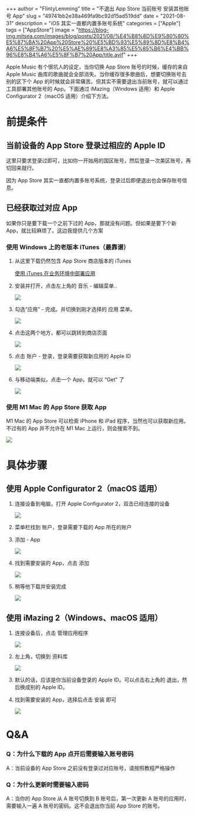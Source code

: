 +++
author = "FlintyLemming"
title = "不退出 App Store 当前账号 安装其他账号 App"
slug = "49741bb2e38a469fa9bc92d15ad519dd"
date = "2021-08-31"
description = "iOS 其实一直都内置多账号系统"
categories = ["Apple"]
tags = ["AppStore"]
image = "https://blog-img.mitsea.com/images/blog/posts/2021/08/%E4%B8%8D%E9%80%80%E5%87%BA%20App%20Store%20%E5%BD%93%E5%89%8D%E8%B4%A6%E5%8F%B7%20%E5%AE%89%E8%A3%85%E5%85%B6%E4%BB%96%E8%B4%A6%E5%8F%B7%20App/title.avif"
+++

Apple Music 有个很坑人的设定，当你切换 App Store 账号的时候，缓存的来自 Apple Music 曲库的歌曲就会全部消失。当你缓存很多歌曲后，想要切换账号去别的区下个 App 的时候就会非常痛苦。但其实不需要退出当前账号，就可以通过工具部署其他账号的 App。下面通过 iMazing（Windows 适用）和 Apple Configurator 2（macOS 适用）介绍下方法。

# 前提条件

## 当前设备的 App Store 登录过相应的 Apple ID

这里只要求登录过即可，比如你一开始用的国区账号，然后登录一次美区账号，再切回来就行。

因为 App Store 其实一直都内置多账号系统，登录过后即便退出也会保存账号信息。

## 已经获取过对应 App

如果你只是要下载一个之前下过的 App，那就没有问题。但如果是要下个新 App，就比较麻烦了。这边我提供几个方案

### 使用 Windows 上的老版本 iTunes（最靠谱）

1. 从这里下载仍然包含 App Store 商店版本的 iTunes
    
    [使用 iTunes 在业务环境中部署应用](https://support.apple.com/zh-cn/HT208079)
    
2. 安装并打开，点击左上角的 音乐 - 编辑菜单..
    
    ![](https://blog-img.mitsea.com/images/blog/posts/2021/08/%E4%B8%8D%E9%80%80%E5%87%BA%20App%20Store%20%E5%BD%93%E5%89%8D%E8%B4%A6%E5%8F%B7%20%E5%AE%89%E8%A3%85%E5%85%B6%E4%BB%96%E8%B4%A6%E5%8F%B7%20App/1.avif)
    
3. 勾选“应用” - 完成。并切换到刚才选择的 应用 菜单。
    
    ![](https://blog-img.mitsea.com/images/blog/posts/2021/08/%E4%B8%8D%E9%80%80%E5%87%BA%20App%20Store%20%E5%BD%93%E5%89%8D%E8%B4%A6%E5%8F%B7%20%E5%AE%89%E8%A3%85%E5%85%B6%E4%BB%96%E8%B4%A6%E5%8F%B7%20App/2.avif)
    
4. 点击这两个地方，都可以跳转到商店页面
    
    ![](https://blog-img.mitsea.com/images/blog/posts/2021/08/%E4%B8%8D%E9%80%80%E5%87%BA%20App%20Store%20%E5%BD%93%E5%89%8D%E8%B4%A6%E5%8F%B7%20%E5%AE%89%E8%A3%85%E5%85%B6%E4%BB%96%E8%B4%A6%E5%8F%B7%20App/3.avif)
    
5. 点击 账户 - 登录，登录需要获取新应用的 Apple ID
    
    ![](https://blog-img.mitsea.com/images/blog/posts/2021/08/%E4%B8%8D%E9%80%80%E5%87%BA%20App%20Store%20%E5%BD%93%E5%89%8D%E8%B4%A6%E5%8F%B7%20%E5%AE%89%E8%A3%85%E5%85%B6%E4%BB%96%E8%B4%A6%E5%8F%B7%20App/4.avif)
    
6. 与移动端类似，点击一个 App，就可以 “Get” 了
    
    ![](https://blog-img.mitsea.com/images/blog/posts/2021/08/%E4%B8%8D%E9%80%80%E5%87%BA%20App%20Store%20%E5%BD%93%E5%89%8D%E8%B4%A6%E5%8F%B7%20%E5%AE%89%E8%A3%85%E5%85%B6%E4%BB%96%E8%B4%A6%E5%8F%B7%20App/5.avif)
    

### 使用 M1 Mac 的 App Store 获取 App

M1 Mac 的 App Store 可以检索 iPhone 和 iPad 程序，当然也可以获取新应用。不过有的 App 并不允许在 M1 Mac 上运行，则会搜索不到。

![](https://blog-img.mitsea.com/images/blog/posts/2021/08/%E4%B8%8D%E9%80%80%E5%87%BA%20App%20Store%20%E5%BD%93%E5%89%8D%E8%B4%A6%E5%8F%B7%20%E5%AE%89%E8%A3%85%E5%85%B6%E4%BB%96%E8%B4%A6%E5%8F%B7%20App/6.avif)

# 具体步骤

## 使用 Apple Configurator 2（macOS 适用）

1. 连接设备到电脑，打开 Apple Configurator 2，双击已经连接的设备
    
    ![](https://blog-img.mitsea.com/images/blog/posts/2021/08/%E4%B8%8D%E9%80%80%E5%87%BA%20App%20Store%20%E5%BD%93%E5%89%8D%E8%B4%A6%E5%8F%B7%20%E5%AE%89%E8%A3%85%E5%85%B6%E4%BB%96%E8%B4%A6%E5%8F%B7%20App/7.avif)
    
2. 菜单栏找到 账户，登录需要下载的 App 所在的账户
3. 添加 - App
    
    ![](https://blog-img.mitsea.com/images/blog/posts/2021/08/%E4%B8%8D%E9%80%80%E5%87%BA%20App%20Store%20%E5%BD%93%E5%89%8D%E8%B4%A6%E5%8F%B7%20%E5%AE%89%E8%A3%85%E5%85%B6%E4%BB%96%E8%B4%A6%E5%8F%B7%20App/8.avif)
    
4. 找到需要安装的 App，点击 添加
    
    ![](https://blog-img.mitsea.com/images/blog/posts/2021/08/%E4%B8%8D%E9%80%80%E5%87%BA%20App%20Store%20%E5%BD%93%E5%89%8D%E8%B4%A6%E5%8F%B7%20%E5%AE%89%E8%A3%85%E5%85%B6%E4%BB%96%E8%B4%A6%E5%8F%B7%20App/9.avif)
    
5. 稍等他下载并安装完成
    
    ![](https://blog-img.mitsea.com/images/blog/posts/2021/08/%E4%B8%8D%E9%80%80%E5%87%BA%20App%20Store%20%E5%BD%93%E5%89%8D%E8%B4%A6%E5%8F%B7%20%E5%AE%89%E8%A3%85%E5%85%B6%E4%BB%96%E8%B4%A6%E5%8F%B7%20App/10.avif)
    

## 使用 iMazing 2（Windows、macOS 适用）

1. 连接设备后，点击 管理应用程序
    
    ![](https://blog-img.mitsea.com/images/blog/posts/2021/08/%E4%B8%8D%E9%80%80%E5%87%BA%20App%20Store%20%E5%BD%93%E5%89%8D%E8%B4%A6%E5%8F%B7%20%E5%AE%89%E8%A3%85%E5%85%B6%E4%BB%96%E8%B4%A6%E5%8F%B7%20App/11.avif)
    
2. 左上角，切换到 资料库
    
    ![](https://blog-img.mitsea.com/images/blog/posts/2021/08/%E4%B8%8D%E9%80%80%E5%87%BA%20App%20Store%20%E5%BD%93%E5%89%8D%E8%B4%A6%E5%8F%B7%20%E5%AE%89%E8%A3%85%E5%85%B6%E4%BB%96%E8%B4%A6%E5%8F%B7%20App/12.avif)
    
3. 默认的话，应该是你当前设备登录的 Apple ID。可以点击右上角的 退出，然后换成别的 Apple ID。
4. 找到需要安装的 App，选择后点击 安装 即可
    
    ![](https://blog-img.mitsea.com/images/blog/posts/2021/08/%E4%B8%8D%E9%80%80%E5%87%BA%20App%20Store%20%E5%BD%93%E5%89%8D%E8%B4%A6%E5%8F%B7%20%E5%AE%89%E8%A3%85%E5%85%B6%E4%BB%96%E8%B4%A6%E5%8F%B7%20App/13.avif)
    

# Q&A

### Q：为什么下载的 App 点开后需要输入账号密码

A：当前设备的 App Store 之前没有登录过对应账号，请按照教程严格操作

### Q：为什么更新时需要输入密码

A：当你的 App Store 从 A 账号切换到 B 账号后，第一次更新 A 账号的应用时，需要输入一遍 A 账号的密码。这不会退出你当前 App Store 的账号。